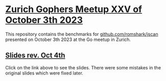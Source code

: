 # [Zurich Gophers Meetup XXV of October 3th 2023 ](https://www.meetup.com/zurich-gophers/events/296011999/)

This repository contains the benchmarks for [github.com/romshark/jscan](https://github.com/romshark/jscan)
presented on October 3th 2023 at the Go meetup in Zurich.

## [Slides rev. Oct 4th](https://github.com/romshark/pres-jscan/blob/main/go_meetup_jscan_slides.pdf)

Click on the link above to see the slides.
There were some mistakes in the original slides which were fixed later.
